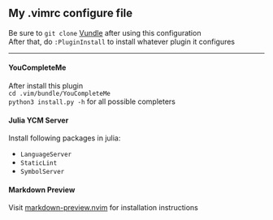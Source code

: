 ## My .vimrc configure file  
Be sure to `git clone` [Vundle](https://github.com/VundleVim/Vundle.vim) after using this configuration  
After that, do `:PluginInstall` to install whatever plugin it configures

-----
#### YouCompleteMe  

After install this plugin  
`cd .vim/bundle/YouCompleteMe`  
`python3 install.py -h` for all possible completers  

#### Julia YCM Server

Install following packages in julia:
* `LanguageServer`
* `StaticLint`
* `SymbolServer`

#### Markdown Preview

Visit [markdown-preview.nvim](https://github.com/iamcco/markdown-preview.nvim) for installation instructions
